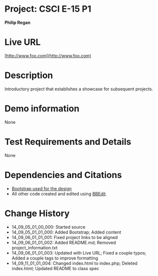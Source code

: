 # Project: CSCI E-15 P1
**Philip Regan**

# Live URL
[http://www.foo.com](http://www.foo.com)

# Description
<!-- 2-3+ sentences -->
Introductory project that establishes a showcase for subsequent projects.

# Demo information
<!-- If you attend your section to do an in-person demo, make a note of this. If you opt to do the Jing screencast demo, include the link here .-->
None	

# Test Requirements and Details
<!-- Any details the instructor or TA needs to know, for example, test credentials. -->
None

# Dependencies and Citations
<!--A list of any plugins, libraries, packages or outside code used in the project. See Student Responsibilities for more details on avoiding code plagiarism.-->
* [Bootstrap used for the design](http://www.bootstrap.org)
* All other code created and edited using [BBEdit](http://www.barebones.com/products/bbedit/).

# Change History

* 14\_09\_05\_01\_00\_000: Started source
* 14\_09\_05\_01\_01\_000: Added Bootstrap; Added content
* 14\_09\_06\_01\_01\_001: Fixed project links to be aligned
* 14\_09\_06\_01\_01\_002: Added README.md; Removed project_information.txt
* 14\_09\_06\_01\_01\_003: Updated with Live URL; Fixed a couple typos; Added a couple tags to improve formatting
* 14\_09\_11\_01\_01\_004: Changed index.html to index.php; Deleted index.html; Updated README to class spec